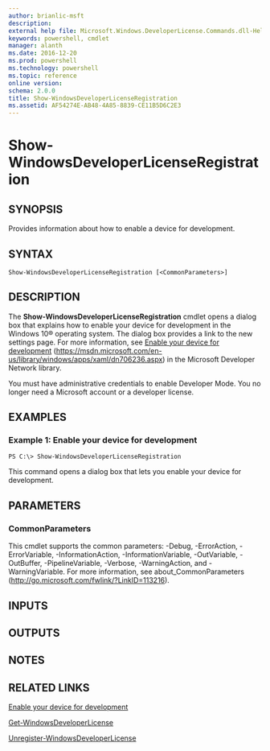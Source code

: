 ```yaml
---
author: brianlic-msft
description: 
external help file: Microsoft.Windows.DeveloperLicense.Commands.dll-Help.xml
keywords: powershell, cmdlet
manager: alanth
ms.date: 2016-12-20
ms.prod: powershell
ms.technology: powershell
ms.topic: reference
online version: 
schema: 2.0.0
title: Show-WindowsDeveloperLicenseRegistration
ms.assetid: AF54274E-AB48-4A85-8839-CE11B5D6C2E3
---
```


# Show-WindowsDeveloperLicenseRegistration

## SYNOPSIS
Provides information about how to enable a device for development.

## SYNTAX

```
Show-WindowsDeveloperLicenseRegistration [<CommonParameters>]
```

## DESCRIPTION
The **Show-WindowsDeveloperLicenseRegistration** cmdlet opens a dialog box that explains how to enable your device for development in the Windows 10® operating system.
The dialog box provides a link to the new settings page.
For more information, see [Enable your device for development](https://msdn.microsoft.com/en-us/library/windows/apps/xaml/dn706236.aspx) (https://msdn.microsoft.com/en-us/library/windows/apps/xaml/dn706236.aspx) in the Microsoft Developer Network library.

You must have administrative credentials to enable Developer Mode.
You no longer need a Microsoft account or a developer license.

## EXAMPLES

### Example 1: Enable your device for development
```
PS C:\> Show-WindowsDeveloperLicenseRegistration
```

This command opens a dialog box that lets you enable your device for development.

## PARAMETERS

### CommonParameters
This cmdlet supports the common parameters: -Debug, -ErrorAction, -ErrorVariable, -InformationAction, -InformationVariable, -OutVariable, -OutBuffer, -PipelineVariable, -Verbose, -WarningAction, and -WarningVariable. For more information, see about_CommonParameters (http://go.microsoft.com/fwlink/?LinkID=113216).

## INPUTS

## OUTPUTS

## NOTES

## RELATED LINKS

[Enable your device for development](https://msdn.microsoft.com/en-us/library/windows/apps/xaml/dn706236.aspx)

[Get-WindowsDeveloperLicense](./Get-WindowsDeveloperLicense.md)

[Unregister-WindowsDeveloperLicense](./Unregister-WindowsDeveloperLicense.md)
